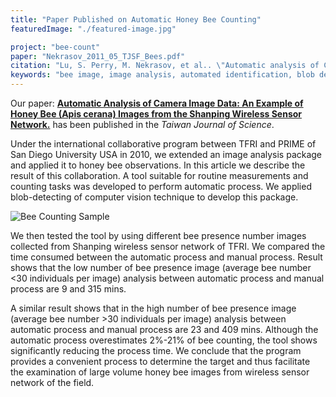```yaml
---
title: "Paper Published on Automatic Honey Bee Counting"
featuredImage: "./featured-image.jpg"

project: "bee-count"
paper: "Nekrasov_2011_05_TJSF_Bees.pdf"
citation: "Lu, S. Perry, M. Nekrasov, et al.. \"Automatic analysis of Camera Image Data: an Example of Honey Bee (Apis cerana) Images from Shanping Wireless Sensor Network.\" Taiwan Journal of Forest Science. 2011."
keywords: "bee image, image analysis, automated identification, blob detection"
---
```


Our paper: **[Automatic Analysis of Camera Image Data: An Example of Honey Bee (Apis cerana) Images from the Shanping Wireless Sensor Network.](/papers/Nekrasov_2011_05_TJSF_Bees.pdf)** has been published in the *Taiwan Journal of Science*.


Under the international collaborative program between TFRI and PRIME of San Diego University USA in 2010, we extended an image analysis package and applied it to honey bee observations. In this article we describe the result of this collaboration. A tool suitable for routine measurements and counting tasks was developed to perform automatic process. We applied blob-detecting of computer vision technique to develop this package. 


<div class="img-left"><img src="featured-image.png" alt="Bee Counting Sample"></div>


We then tested the tool by using different bee presence number images collected from Shanping wireless sensor network of TFRI. We compared the time consumed between the automatic process and manual process. Result shows that the low number of bee presence image (average bee number <30 individuals per image) analysis between automatic process and manual process are 9 and 315 mins. 

A similar result shows that in the high number of bee presence image (average bee number >30 individuals per image) analysis between automatic process and manual process are 23 and 409 mins. Although the automatic process overestimates 2%-21% of bee counting, the tool shows significantly reducing the process time. We conclude that the program provides a convenient process to determine the target and thus facilitate the examination of large volume honey bee images from wireless sensor network of the field. 
